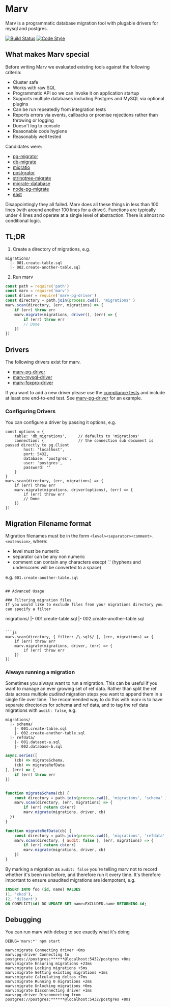 # Marv
Marv is a programmatic database migration tool with plugable drivers for mysql and postgres.

[![Build Status](https://img.shields.io/travis/guidesmiths/marv/master.svg)](https://travis-ci.org/guidesmiths/marv)
[![Code Style](https://img.shields.io/badge/code%20style-imperative-brightgreen.svg)](https://github.com/guidesmiths/eslint-config-imperative)


## What makes Marv special
Before writing Marv we evaluated existing tools against the following criteria:

* Cluster safe
* Works with raw SQL
* Programmatic API so we can invoke it on application startup
* Supports multiple databases including Postgres and MySQL via optional plugins
* Can be run repeatedly from integration tests
* Reports errors via events, callbacks or promise rejections rather than throwing or logging
* Doesn't log to console
* Reasonable code hygiene
* Reasonably well tested

Candidates were:

* [pg-migrator](https://www.npmjs.com/package/pg-migrator)
* [db-migrate](https://www.npmjs.com/package/db-migrate)
* [migratio](https://www.npmjs.com/package/migratio)
* [postgrator](https://www.npmjs.com/package/postgrator)
* [stringtree-migrate](https://www.npmjs.com/package/stringtree-migrate)
* [migrate-database](https://www.npmjs.com/package/migrate-database)
* [node-pg-migrate](https://www.npmjs.com/package/migrate-database)
* [east](https://www.npmjs.com/package/east)

Disappointingly they all failed. Marv does all these things in less than 100 lines (with around another 100 lines for a driver). Functions are typically under 4 lines and operate at a single level of abstraction. There is almost no conditional logic.


## TL;DR
1. Create a directory of migrations, e.g.
```
migrations/
  |- 001.create-table.sql
  |- 002.create-another-table.sql
```

2. Run marv
```js
const path = require('path')
const marv = require('marv')
const driver = require('marv-pg-driver')
const directory = path.join(process.cwd(), 'migrations' )
marv.scan(directory, (err, migrations) => {
    if (err) throw err
    marv.migrate(migrations, driver(), (err) => {
        if (err) throw err
        // Done
    })
})
```

## Drivers
The following drivers exist for marv.

* [marv-pg-driver](https://www.npmjs.com/package/marv-pg-driver)
* [marv-mysql-driver](https://www.npmjs.com/package/marv-mysql-driver)
* [marv-foxpro-driver](https://www.youtube.com/watch?v=dQw4w9WgXcQ)

If you want to add a new driver please use the [compliance tests](https://www.npmjs.com/package/marv-compliance-tests) and include at least one end-to-end test.
See [marv-pg-driver](https://www.npmjs.com/package/marv-pg-driver) for an example.

### Configuring Drivers
You can configure a driver by passing it options, e.g.
```
const options = {
    table: 'db_migrations',     // defaults to 'migrations'
    connection: {               // the connection sub document is passed directly to pg.Client
        host: 'localhost',
        port: 5432,
        database: 'postgres',
        user: 'postgres',
        password: ''
    }
}
marv.scan(directory, (err, migrations) => {
    if (err) throw err
    marv.migrate(migrations, driver(options), (err) => {
        if (err) throw err
        // Done
    })
})
```

## Migration Filename format
Migration filenames must be in the form ```<level><separator><comment>.<extension>```, where:

* level must be numeric
* separator can be any non numeric
* comment can contain any characters execpt '.' (hyphens and underscores will be converted to a space)

e.g. ```001.create-another-table.sql```
```

## Advanced Usage

### Filtering migration files
If you would like to exclude files from your migrations directory you can specify a filter
```
migrations/
  |- 001.create-table.sql
  |- 002.create-another-table.sql
```

```js
marv.scan(directory, { filter: /\.sql$/ }, (err, migrations) => {
    if (err) throw err
    marv.migrate(migrations, driver, (err) => {
        if (err) throw err
    })
})
```

### Always running a migration
Sometimes you always want to run a migration. This can be useful if you want to manage an ever growing set of ref data. Rather than split the ref data across multiple *audited* migration steps you want to append them in a single file over time. The recommended way to do this with marv is to have separate directories for schema and ref data, and to tag the ref data migrations with ```audit: false```, e.g.

```
migrations/
  |- schema/
    |- 001.create-table.sql
    |- 002.create-another-table.sql
  |- refdata/
    |- 001.dataset-a.sql
    |- 002.database-b.sql
```

```js
async.series([
    (cb) => migrateSchema,
    (cb) => migrateRefData
], (err) => {
    if (err) throw err
})


function migrateSchema(cb) {
    const directory = path.join(process.cwd(), 'migrations', 'schema' )
    marv.scan(directory, (err, migrations) => {
        if (err) return cb(err)
        marv.migrate(migrations, driver, cb)
  })
}

function migrateRefData(cb) {
    const directory = path.join(process.cwd(), 'migrations', 'refdata' )
    marv.scan(directory, { audit: false }, (err, migrations) => {
        if (err) return cb(err)
        marv.migrate(migrations, driver, cb)
    })
}
```
By marking a migration as ```audit: false``` you're telling marv not to record whether it's been run before, and therefore run it every time.
It's therefore important to ensure unaudited migrations are idempotent, e.g.

```sql
INSERT INTO foo (id, name) VALUES
(1, 'xkcd'),
(2, 'dilbert')
ON CONFLICT(id) DO UPDATE SET name=EXCLUDED.name RETURNING id;
```

## Debugging
You can run marv with debug to see exactly what it's doing

```
DEBUG='marv:*' npm start

marv:migrate Connecting driver +0ms
marv:pg-driver Connecting to postgres://postgres:******@localhost:5432/postgres +0ms
marv:migrate Ensuring migrations +23ms
marv:migrate Locking migrations +5ms
marv:migrate Getting existing migrations +1ms
marv:migrate Calculating deltas +7ms
marv:migrate Running 0 migrations +2ms
marv:migrate Unlocking migrations +0ms
marv:migrate Disconnecting driver +1ms
marv:pg-driver Disconnecting from postgres://postgres:******@localhost:5432/postgres +0ms

```
